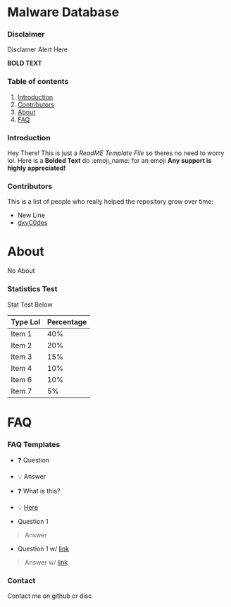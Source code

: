 # Malware Database
### Disclaimer
Disclamer Alert Here

**BOLD TEXT**

### Table of contents
1. [Introduction](#introduction)
2. [Contributors](#contributors)
3. [About](#about)
4. [FAQ](#faq)

### Introduction
Hey There! This is just a *ReadME Template File* so theres no need to worry lol. Here is a **Bolded Text** do :emoji_name: for an emoji
**Any support is highly appreciated!**

### Contributors
This is a list of people who really helped the repository grow over time:
* New Line
* [dxvC0des](https://github.com/dxvC0des)

# About
No About


### Statistics Test
Stat Test Below

Type Lol | Percentage
------------ | -------------
Item 1 | 40%
Item 2 | 20%
Item 3 | 15%
Item 4 | 10%
Item 6 | 10%
Item 7 | 5%

# FAQ

### FAQ Templates
* ❓ Question
* 💡 Answer

* ❓ What is this?
* 💡 [Here](#Introduction)

- Question 1
> Answer

- Question 1 w/ [link](example.com)
> Answer w/ [link](codingfr.com)

### Contact
Contact me on github or disc

